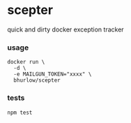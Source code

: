 # scepter
quick and dirty docker exception tracker

### usage

```
docker run \
  -d \
  -e MAILGUN_TOKEN="xxxx" \
  bhurlow/scepter
```

### tests

```
npm test
```
